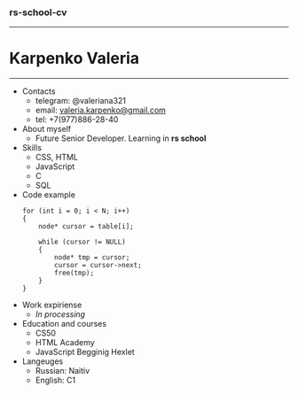 ### rs-school-cv
--------------
# Karpenko Valeria
______________
* Contacts
    + telegram: @valeriana321
    + email: valeria.karpenko@gmail.com
    + tel: +7(977)886-28-40
* About myself
    + Future Senior Developer. Learning in **rs school**
* Skills
    + CSS, HTML
    + JavaScript
    + C
    + SQL
* Code example
    ```    
    for (int i = 0; i < N; i++)
    {
        node* cursor = table[i];

        while (cursor != NULL)
        {
            node* tmp = cursor;
            cursor = cursor->next;
            free(tmp);
        }
    }
    
    ```
* Work expiriense
    + *In processing*
* Education and courses
    + CS50
    + HTML Academy
    + JavaScript Begginig Hexlet
* Langeuges
    + Russian: Naitiv
    + English: C1